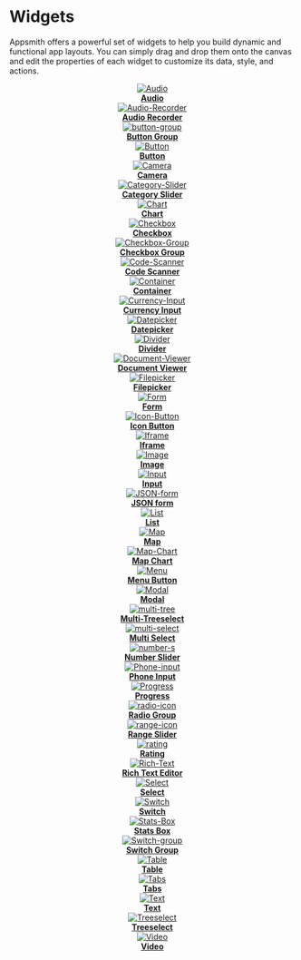 # Widgets

Appsmith offers a powerful set of widgets to help you build dynamic and functional app layouts. You can simply drag and drop them onto the canvas and edit the properties of each widget to customize its data, style, and actions.


<div class="containerGrid">
    <div class="columnGrid column-one" align="center">
        <div class="containerCol">
            <a href="/reference/widgets/audio">
            <img class="containerImage" src="/img/audio-icon.svg" alt="Audio"/>
            </a> 
        </div> 
        <b><a href="/reference/widgets/audio">Audio</a></b>
    </div>
   <div class="columnGrid column-two" align="center">
        <div class="containerCol">
            <a href="/reference/widgets/audio-recorder">
            <img class="containerImage" src="/img/ar-icon.svg" alt="Audio-Recorder"/>
            </a>     
        </div> 
         <b><a href="/reference/widgets/audio-recorder">Audio Recorder</a></b>
    </div>

   <div class="columnGrid column-three" align="center">
        <div class="containerCol">
            <a href="/reference/widgets/button-group">
            <img class="containerImage" src="/img/btn-gro.svg" alt="button-group"/>
            </a>     
        </div> 
         <b><a href="/reference/widgets/button-group">Button Group</a></b>
    </div>
      <div class="columnGrid column-two" align="center">
        <div class="containerCol">
            <a href="/reference/widgets/button">
            <img class="containerImage" src="/img/button-icon.svg" alt="Button"/>
            </a>     
        </div> 
         <b><a href="/reference/widgets/button">Button</a></b>
    </div>

</div>





<div class="containerGrid">
     <div class="columnGrid column-one" align="center">
        <div class="containerCol">
            <a href="/reference/widgets/camera">
            <img class="containerImage" src="/img/cam-icon.svg" alt="Camera"/>
            </a>   
        </div> 
            <b><a href="/reference/widgets/camera">Camera</a></b>
   
   </div>
   <div class="columnGrid column-three" align="center">
        <div class="containerCol">
            <a href="/reference/widgets/sliders/category-slider">
            <img class="containerImage" src="/img/cat-icon.svg" alt="Category-Slider"/>
            </a>   
        </div> 
            <b><a href="/reference/widgets/sliders/category-slider">Category Slider</a></b>
   
   </div>

   <div class="columnGrid column-three" align="center">
        <div class="containerCol">
            <a href="/reference/widgets/chart">
            <img class="containerImage" src="/img/chart-icon.svg" alt="Chart"/>
            </a>   
        </div> 
            <b><a href="/reference/widgets/chart">Chart</a></b>
   
   </div>
   <div class="columnGrid column-three" align="center">
        <div class="containerCol">
            <a href="/reference/widgets/checkbox">
            <img class="containerImage" src="/img/checkbox-icon.svg" alt="Checkbox"/>
            </a>   
        </div> 
            <b><a href="/reference/widgets/checkbox">Checkbox</a></b>
   
   </div>

</div>



<div class="containerGrid">
     <div class="columnGrid column-one" align="center">
        <div class="containerCol">
            <a href="/reference/widgets/checkbox-group">
            <img class="containerImage" src="/img/check-grp.svg" alt="Checkbox-Group"/>
            </a>   
        </div> 
            <b><a href="/reference/widgets/checkbox-group">Checkbox Group</a></b>
   
   </div>
<div class="columnGrid column-three" align="center">
    <div class="containerCol">
        <a href="/reference/widgets/code-scanner">
            <img class="containerImage" src="/img/code-scan.svg" alt="Code-Scanner"/>
        </a>   
    </div> 
    <b><a href="/reference/widgets/code-scanner">Code Scanner</a></b>
   
</div>

   <div class="columnGrid column-three" align="center">
        <div class="containerCol">
            <a href="/reference/widgets/container">
            <img class="containerImage" src="/img/con-icon.svg" alt="Container"/>
            </a>   
        </div> 
            <b><a href="/reference/widgets/container">Container</a></b>
   
   </div>
   <div class="columnGrid column-three" align="center">
        <div class="containerCol">
            <a href="/reference/widgets/currency-input">
            <img class="containerImage" src="/img/c-input.svg" alt="Currency-Input"/>
            </a>   
        </div> 
            <b><a href="/reference/widgets/currency-input">Currency Input</a></b>
   
   </div>

</div>




<div class="containerGrid">
    <div class="columnGrid column-one" align="center">
        <div class="containerCol">
            <a href="/reference/widgets/datepicker">
            <img class="containerImage" src="/img/date-pick.svg" alt="Datepicker"/>
            </a> 
        </div> 
        <b><a href="//reference/widgets/datepicker">Datepicker</a></b>
    </div>
   <div class="columnGrid column-two" align="center">
        <div class="containerCol">
            <a href="/reference/widgets/divider">
            <img class="containerImage" src="/img/div-icon.svg" alt="Divider"/>
            </a>     
        </div> 
         <b><a href="/reference/widgets/divider">Divider</a></b>
    </div>

   <div class="columnGrid column-three" align="center">
        <div class="containerCol">
            <a href="/reference/widgets/document-viewer">
            <img class="containerImage" src="/img/doc-view.svg" alt="Document-Viewer"/>
            </a>   
        </div> 
            <b><a href="/reference/widgets/document-viewer">Document Viewer</a></b>
   
   </div>
   <div class="columnGrid column-three" align="center">
        <div class="containerCol">
            <a href="/reference/widgets/filepicker">
            <img class="containerImage" src="/img/file-pick.svg" alt="Filepicker"/>
            </a>   
        </div> 
            <b><a href="/reference/widgets/filepicker">Filepicker</a></b>
   
   </div>

</div>



<div class="containerGrid">
    <div class="columnGrid column-one" align="center">
        <div class="containerCol">
            <a href="/reference/widgets/form">
            <img class="containerImage" src="/img/form-icon.svg" alt="Form"/>
            </a> 
        </div> 
        <b><a href="//reference/widgets/form">Form</a></b>
    </div>
   <div class="columnGrid column-two" align="center">
      <div class="containerCol">
            <a href="/reference/widgets/icon-button">
            <img class="containerImage" src="/img/icon-button.svg" alt="Icon-Button"/>
            </a>   
        </div> 
            <b><a href="/reference/widgets/icon-button">Icon Button</a></b>
   </div>

   <div class="columnGrid column-three" align="center">
        <div class="containerCol">
            <a href="/reference/widgets/iframe">
            <img class="containerImage" src="/img/iframe-icon.svg" alt="Iframe"/>
            </a>   
        </div> 
            <b><a href="/reference/widgets/iframe">Iframe</a></b>
   
   </div>
   <div class="columnGrid column-three" align="center">
        <div class="containerCol">
            <a href="/reference/widgets/image">
            <img class="containerImage" src="/img/image-icon.svg" alt="Image"/>
            </a>   
        </div> 
            <b><a href="/reference/widgets/image">Image</a></b>
   
   </div>

</div>



<div class="containerGrid">
    <div class="columnGrid column-one" align="center">
        <div class="containerCol">
            <a href="/reference/widgets/input">
            <img class="containerImage" src="/img/input-icon.svg" alt="Input"/>
            </a> 
        </div> 
        <b><a href="//reference/widgets/input">Input</a></b>
    </div>
   <div class="columnGrid column-two" align="center">
      <div class="containerCol">
            <a href="/reference/widgets/json-form">
            <img class="containerImage" src="/img/json-form-icon.svg" alt="JSON-form"/>
            </a>   
        </div> 
            <b><a href="/reference/widgets/json-form">JSON form</a></b>
   </div>

   <div class="columnGrid column-three" align="center">
        <div class="containerCol">
            <a href="/reference/widgets/list">
            <img class="containerImage" src="/img/list-icon.svg" alt="List"/>
            </a>   
        </div> 
            <b><a href="/reference/widgets/list">List</a></b>
   
   </div>
   <div class="columnGrid column-three" align="center">
        <div class="containerCol">
            <a href="/reference/widgets/maps">
            <img class="containerImage" src="/img/map-icon.svg" alt="Map"/>
            </a>   
        </div> 
            <b><a href="/reference/widgets/maps">Map</a></b>
   
   </div>

</div>





<div class="containerGrid">
    <div class="columnGrid column-one" align="center">
        <div class="containerCol">
            <a href="/reference/widgets/map-chart">
            <img class="containerImage" src="/img/mapchart.svg" alt="Map-Chart"/>
            </a> 
        </div> 
        <b><a href="//reference/widgets/map-chart">Map Chart</a></b>
    </div>
   <div class="columnGrid column-two" align="center">
      <div class="containerCol">
            <a href="/reference/widgets/menu-button">
            <img class="containerImage" src="/img/menu-btn.svg" alt="Menu"/>
            </a>   
        </div> 
            <b><a href="/reference/widgets/menu-button">Menu Button</a></b>
   </div>

   <div class="columnGrid column-three" align="center">
        <div class="containerCol">
            <a href="/reference/widgets/modal">
            <img class="containerImage" src="/img/modal-icon.svg" alt="Modal"/>
            </a>   
        </div> 
            <b><a href="/reference/widgets/modal">Modal</a></b>
   
   </div>
   <div class="columnGrid column-three" align="center">
        <div class="containerCol">
            <a href="/reference/widgets/multi-tree-select">
            <img class="containerImage" src="/img/multi-tree.svg" alt="multi-tree"/>
            </a>   
        </div> 
            <b><a href="/reference/widgets/multi-tree-select">Multi-Treeselect</a></b>
   
   </div>

</div>



<div class="containerGrid">
    <div class="columnGrid column-one" align="center">
        <div class="containerCol">
            <a href="/reference/widgets/multiselect">
            <img class="containerImage" src="/img/multi-select.svg" alt="multi-select"/>
            </a> 
        </div> 
        <b><a href="//reference/widgets/multiselect">Multi Select</a></b>
    </div>
   <div class="columnGrid column-two" align="center">
      <div class="containerCol">
            <a href="/reference/widgets/sliders/number-slider">
            <img class="containerImage" src="/img/number-s.svg" alt="number-s"/>
            </a>   
        </div> 
            <b><a href="/reference/widgets/sliders/number-slider">Number Slider</a></b>
   </div>

   <div class="columnGrid column-three" align="center">
        <div class="containerCol">
            <a href="/reference/widgets/phone-input">
            <img class="containerImage" src="/img/p-input.svg" alt="Phone-input"/>
            </a>   
        </div> 
            <b><a href="/reference/widgets/phone-input">Phone Input</a></b>
   
   </div>
   <div class="columnGrid column-three" align="center">
        <div class="containerCol">
            <a href="/reference/widgets/progress">
            <img class="containerImage" src="/img/progress-icon.svg" alt="Progress"/>
            </a>   
        </div> 
            <b><a href="/reference/widgets/progress">Progress</a></b>
   
   </div>

</div>




<div class="containerGrid">
    <div class="columnGrid column-one" align="center">
        <div class="containerCol">
            <a href="/reference/widgets/radio-group">
            <img class="containerImage" src="/img/radio-icon.svg" alt="radio-icon"/>
            </a> 
        </div> 
        <b><a href="//reference/widgets/radio-group">Radio Group</a></b>
    </div>
   <div class="columnGrid column-two" align="center">
      <div class="containerCol">
            <a href="/reference/widgets/sliders/range-slider">
            <img class="containerImage" src="/img/range-icon.svg" alt="range-icon"/>
            </a>   
        </div> 
            <b><a href="/reference/widgets/sliders/range-slider">Range Slider</a></b>
   </div>

   <div class="columnGrid column-three" align="center">
        <div class="containerCol">
            <a href="/reference/widgets/rating">
            <img class="containerImage" src="/img/rate-icon.svg" alt="rating"/>
            </a>   
        </div> 
            <b><a href="/reference/widgets/rating">Rating</a></b>
   
   </div>
   <div class="columnGrid column-three" align="center">
        <div class="containerCol">
            <a href="/reference/widgets/rich-text-editor">
            <img class="containerImage" src="/img/r-text.svg" alt="Rich-Text"/>
            </a>   
        </div> 
            <b><a href="/reference/widgets/rich-text-editor">Rich Text Editor</a></b>
   
   </div>

</div>



<div class="containerGrid">
    <div class="columnGrid column-one" align="center">
        <div class="containerCol">
            <a href="/reference/widgets/select">
            <img class="containerImage" src="/img/select-icon-.svg" alt="Select"/>
            </a> 
        </div> 
        <b><a href="//reference/widgets/select">Select</a></b>
    </div>
   <div class="columnGrid column-two" align="center">
        <div class="containerCol">
            <a href="/reference/widgets/switch">
            <img class="containerImage" src="/img/switch-icon.svg" alt="Switch"/>
            </a>   
        </div> 
            <b><a href="/reference/widgets/switch">Switch</a></b>
   
   </div>

   <div class="columnGrid column-three" align="center">
        <div class="containerCol">
            <a href="/reference/widgets/stat-box">
            <img class="containerImage" src="/img/stats-logo.svg" alt="Stats-Box"/>
            </a>   
        </div> 
            <b><a href="/reference/widgets/stat-box">Stats Box</a></b>
   
   </div>

   <div class="columnGrid column-three" align="center">
        <div class="containerCol">
            <a href="/reference/widgets/switch-group">
            <img class="containerImage" src="/img/s-grp.svg" alt="Switch-group"/>
            </a>   
        </div> 
            <b><a href="/reference/widgets/switch-group">Switch Group</a></b>
   
   </div>


</div>



<div class="containerGrid">
   <div class="columnGrid column-two" align="center">
        <div class="containerCol">
            <a href="/reference/widgets/Table">
            <img class="containerImage" src="/img/table-icon.svg" alt="Table"/>
            </a>     
        </div> 
         <b><a href="/reference/widgets/Table">Table</a></b>
    </div>
    <div class="columnGrid column-two" align="center">
        <div class="containerCol">
            <a href="/reference/widgets/tabs">
            <img class="containerImage" src="/img/tabs-icon.svg" alt="Tabs"/>
            </a>     
        </div> 
         <b><a href="/reference/widgets/tabs">Tabs</a></b>
    </div>
    <div class="columnGrid column-two" align="center">
        <div class="containerCol">
            <a href="/reference/widgets/Text">
            <img class="containerImage" src="/img/text-icon.svg" alt="Text"/>
            </a>     
        </div> 
         <b><a href="/reference/widgets/Text">Text</a></b>
    </div>
    <div class="columnGrid column-two" align="center">
        <div class="containerCol">
            <a href="/reference/widgets/tree-select">
            <img class="containerImage" src="/img/tree-select.svg" alt="Treeselect"/>
            </a>     
        </div> 
         <b><a href="/reference/widgets/tree-select">Treeselect</a></b>
    </div>
</div>





<div class="containerGrid">

   <div class="columnGrid column-three" align="center">
        <div class="containerCol">
            <a href="/reference/widgets/video">
            <img class="containerImage" src="/img/video-icon.svg" alt="Video"/>
            </a>   
        </div> 
            <b><a href="/reference/widgets/video">Video</a></b>
   
   </div>
   <div class="columnGrid column-two" align="center">
    </div>
    <div class="columnGrid column-three" align="center">
    </div>
    <div class="columnGrid column-four" align="center">
    </div>
</div>




